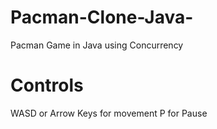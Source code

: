 # Pacman-Clone-Java-
Pacman Game in Java using Concurrency

# Controls

WASD or Arrow Keys for movement
P for Pause
